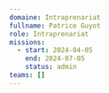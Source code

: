```yaml
---
domaine: Intraprenariat
fullname: Patrice Guyot
role: Intraprenariat
missions:
  - start: 2024-04-05
    end: 2024-07-05
    status: admin
teams: []
---
```

